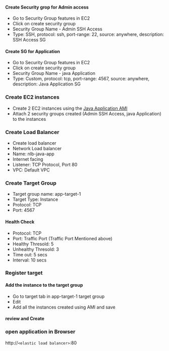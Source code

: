 #### Create Security grop for Admin access

* Go to Security Group features in EC2 
* Click on create security group
* Security Group Name - Admin SSH Access
* Type: SSH, protocol: ssh, port-range: 22, source: anywhere, description: SSH Access SG


#### Create SG for Application

* Go to Security Group features in EC2 
* Click on create security group
* Security Group Name - java Application 
* Type: Custom, protocol: tcp, port-range: 4567, source: anywhere, description: Java Application SG

### Create EC2 instances

* Create 2 EC2 instances using the [ Java Application AMI ](https://github.com/konman01/AWS/tree/master/EC2/create-ami)
* Attach 2 security groups created (Admin SSH Access, java Application) to the instances

### Create Load Balancer

* Create load balancer
* Network Load balancer
* Name: nlb-java-app
* Internet facing
* Listener: TCP Protocol, Port 80
* VPC: Default VPC


### Create Target Group


* Target group name: app-target-1
* Target Type: Instance
* Protocol: TCP
* Port: 4567

#### Health Check

* Protocol: TCP
* Port: Traffic Port (Traffic Port Mentioned above)
* Healthy Thresold: 5
* Unhealthy Thresold: 3
* Time out: 5 secs
* Interval: 10 secs


### Register target

#### Add the instance to the target group

* Go to target tab in app-target-1 target group
* Edit
* Add all the instances created using AMI and save

#### review and Create

### open application in Browser

http://`<elastic load balancer>`:80

	


